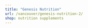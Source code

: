 ```yaml
---
title: "Genesis Nutrition"
url: /vancouver/genesis-nutrition-2/
shop: nutrition supplements
---
```

